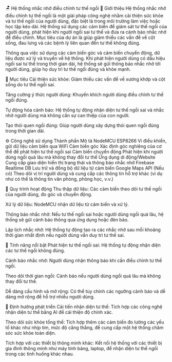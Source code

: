 🪑 Hệ thống nhắc nhở điều chỉnh tư thế ngồi
📌 Giới thiệu
Hệ thống nhắc nhở điều chỉnh tư thế ngồi là một giải pháp công nghệ nhằm cải thiện sức khỏe và tư thế ngồi của người dùng, đặc biệt là trong môi trường làm việc hoặc học tập kéo dài. Hệ thống sử dụng các cảm biến để giám sát tư thế ngồi của người dùng, phát hiện khi người ngồi sai tư thế và đưa ra cảnh báo nhắc nhở để điều chỉnh. Mục tiêu của dự án là giúp giảm thiểu các vấn đề về cột sống, đau lưng và các bệnh lý liên quan đến tư thế không đúng.

Thông qua việc sử dụng các cảm biến góc và cảm biến chuyển động, dữ liệu được xử lý và truyền về hệ thống. Khi phát hiện người dùng có dấu hiệu ngồi sai tư thế trong thời gian dài, hệ thống sẽ gửi thông báo nhắc nhở tới người dùng, giúp họ duy trì tư thế ngồi đúng và khỏe mạnh.

🧠 Mục tiêu
Cải thiện sức khỏe: Giảm thiểu các vấn đề về xương khớp và cột sống do tư thế ngồi sai.

Tăng cường ý thức người dùng: Khuyến khích người dùng điều chỉnh tư thế ngồi đúng.

Tự động hóa cảnh báo: Hệ thống tự động nhận diện tư thế ngồi sai và nhắc nhở người dùng mà không cần sự can thiệp của con người.

Tạo thói quen ngồi đúng: Giúp người dùng xây dựng thói quen ngồi đúng trong thời gian dài.

⚙️ Công nghệ sử dụng
Thành phần	Mô tả
NodeMCU ESP8266	Vi điều khiển, gửi dữ liệu cảm biến qua WiFi
Cảm biến góc	Xác định góc nghiêng của cơ thể để phát hiện tư thế ngồi sai
Cảm biến chuyển động	Phát hiện khi người dùng ngồi quá lâu mà không thay đổi tư thế
Ứng dụng di động/Website	Cung cấp giao diện hiển thị trạng thái và thông báo nhắc nhở
Firebase Realtime DB	Lưu trữ và đồng bộ dữ liệu từ cảm biến
Google Maps API	(Nếu có) Theo dõi vị trí người dùng và cung cấp các thông tin hỗ trợ khác (ví dụ như có thể là thông tin văn phòng, phòng học, v.v.)

🔄 Quy trình hoạt động
Thu thập dữ liệu: Các cảm biến theo dõi tư thế ngồi của người dùng, đo góc và chuyển động.

Xử lý dữ liệu: NodeMCU nhận dữ liệu từ cảm biến và xử lý.

Thông báo nhắc nhở: Nếu tư thế ngồi sai hoặc người dùng ngồi quá lâu, hệ thống sẽ gửi cảnh báo thông qua ứng dụng hoặc đèn báo.

Lập lịch nhắc nhở: Hệ thống tự động tạo ra các nhắc nhở sau mỗi khoảng thời gian nhất định nếu người dùng vẫn duy trì tư thế sai.

📍 Tính năng nổi bật
Phát hiện tư thế ngồi sai: Hệ thống tự động nhận diện các tư thế ngồi không đúng.

Cảnh báo nhắc nhở: Người dùng nhận thông báo khi cần điều chỉnh tư thế ngồi.

Theo dõi thời gian ngồi: Cảnh báo nếu người dùng ngồi quá lâu mà không thay đổi tư thế.

Dễ dàng cấu hình và mở rộng: Có thể tùy chỉnh các ngưỡng cảnh báo và dễ dàng mở rộng để hỗ trợ nhiều người dùng.

🔮 Định hướng phát triển
Cải tiến nhận diện tư thế: Tích hợp các công nghệ nhận diện tư thế bằng AI để cải thiện độ chính xác.

Theo dõi sức khỏe tổng thể: Tích hợp thêm các cảm biến đo lường các yếu tố khác như nhịp tim, mức độ căng thẳng, để cung cấp một hệ thống chăm sóc sức khỏe toàn diện.

Tích hợp với các thiết bị thông minh khác: Kết nối hệ thống với các thiết bị gia đình thông minh như máy tính bảng, laptop, để nhận diện tư thế ngồi trong các tình huống khác nhau.
